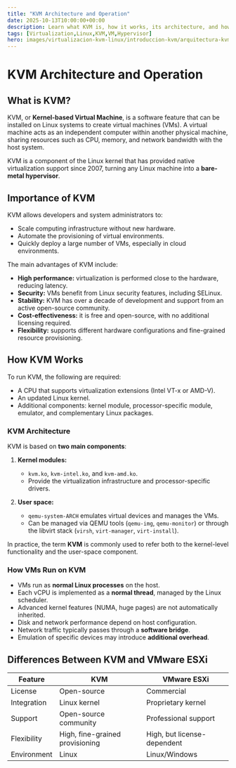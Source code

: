 ```yaml
---
title: "KVM Architecture and Operation"
date: 2025-10-13T10:00:00+00:00
description: Learn what KVM is, how it works, its architecture, and how it is used to virtualize systems on Linux.
tags: [Virtualization,Linux,KVM,VM,Hypervisor]
hero: images/virtualizacion-kvm-linux/introduccion-kvm/arquitectura-kvm.jpg
---
```


# KVM Architecture and Operation

## What is KVM?

KVM, or **Kernel-based Virtual Machine**, is a software feature that can be installed on Linux systems to create virtual machines (VMs). A virtual machine acts as an independent computer within another physical machine, sharing resources such as CPU, memory, and network bandwidth with the host system.  

KVM is a component of the Linux kernel that has provided native virtualization support since 2007, turning any Linux machine into a **bare-metal hypervisor**.

## Importance of KVM

KVM allows developers and system administrators to:

- Scale computing infrastructure without new hardware.  
- Automate the provisioning of virtual environments.  
- Quickly deploy a large number of VMs, especially in cloud environments.

The main advantages of KVM include:

- **High performance:** virtualization is performed close to the hardware, reducing latency.  
- **Security:** VMs benefit from Linux security features, including SELinux.  
- **Stability:** KVM has over a decade of development and support from an active open-source community.  
- **Cost-effectiveness:** it is free and open-source, with no additional licensing required.  
- **Flexibility:** supports different hardware configurations and fine-grained resource provisioning.

## How KVM Works

To run KVM, the following are required:

- A CPU that supports virtualization extensions (Intel VT-x or AMD-V).  
- An updated Linux kernel.  
- Additional components: kernel module, processor-specific module, emulator, and complementary Linux packages.

### KVM Architecture

KVM is based on **two main components**:

1. **Kernel modules:**  
   - `kvm.ko`, `kvm-intel.ko`, and `kvm-amd.ko`.  
   - Provide the virtualization infrastructure and processor-specific drivers.

2. **User space:**  
   - `qemu-system-ARCH` emulates virtual devices and manages the VMs.  
   - Can be managed via QEMU tools (`qemu-img`, `qemu-monitor`) or through the libvirt stack (`virsh`, `virt-manager`, `virt-install`).

In practice, the term **KVM** is commonly used to refer both to the kernel-level functionality and the user-space component.

### How VMs Run on KVM

- VMs run as **normal Linux processes** on the host.  
- Each vCPU is implemented as a **normal thread**, managed by the Linux scheduler.  
- Advanced kernel features (NUMA, huge pages) are not automatically inherited.  
- Disk and network performance depend on host configuration.  
- Network traffic typically passes through a **software bridge**.  
- Emulation of specific devices may introduce **additional overhead**.

## Differences Between KVM and VMware ESXi

| Feature | KVM | VMware ESXi |
|---------|-----|------------|
| License | Open-source | Commercial |
| Integration | Linux kernel | Proprietary kernel |
| Support | Open-source community | Professional support |
| Flexibility | High, fine-grained provisioning | High, but license-dependent |
| Environment | Linux | Linux/Windows |
